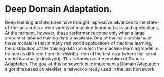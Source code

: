 # Deep Domain Adaptation.

Deep learning architectures have brought impressive advances to the state-of-the-art across a wide variety of
machine-learning tasks and applications. At the moment, however, these performance come only when a large
amount of labeled training data is available.
One of the main problems of these models is that in many real world applications of machine learning, the
distribution of the training data (on which the machine learning model is trained) is different from the distribu-
tion of the test data (where the learnt model is actually deployed). This is known as the problem of Domain
Adaptation.
The goal of this homework is to implement a Domain Adaptation algorithm based on AlexNet, a network
already used in the last homework.
